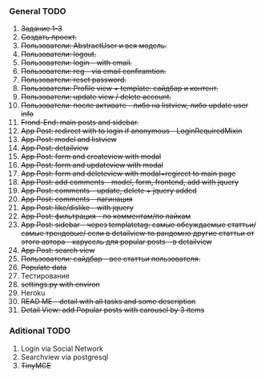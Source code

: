 ### General TODO
1.  ~~Задание 1-3~~
2.  ~~Создать проект.~~
3.  ~~Пользователи: AbstractUser и вся модель.~~
4.  ~~Пользователи: logout.~~
5.  ~~Пользователи: login - with email.~~
6.  ~~Пользователи: reg - via email confiramtion.~~
7.  ~~Пользователи: reset password.~~
8.  ~~Пользователи: Profile view + template: сайдбар и контент.~~
9.  ~~Пользователи: update view / delete account.~~
10. ~~Пользователи: после активате - либо на listview, либо update user info~~
11. ~~Frond-End: main posts and sidebar.~~
12. ~~App Post: redirect with to login if anonymous - LoginRequiredMixin~~
13. ~~App Post: model and listview~~
14. ~~App Post: detailview~~
15. ~~App Post: form and createview with modal~~
16. ~~App Post: form and updateview with modal~~
17. ~~App Post: form and deleteview with modal+regirect to main page~~
18. ~~App Post: add comments - model, form, frontend, add with jquery~~
19. ~~App Post: comments - update, delete + jquery added~~
20. ~~App Post: comments - пагинация~~
21. ~~App Post: like/dislike - with jquery~~
22. ~~App Post: фильтрация - по комментам/по лайкам~~
23. ~~App Post: sidebar - через templatetag: самые обсуждаемые статтьи/ самые трендовые/ если в detailview то рандомно другие статтьи от этого автора - карусель для popular posts - в detailview~~ 
24. ~~App Post: search view~~
25. ~~Пользователи: сайдбар - все статтьи пользователя.~~
26. ~~Populate data~~
27. Тестирование
28. ~~settings.py with environ~~
29. Heroku
30. ~~READ ME - detail with all tasks and some description~~
31. ~~Detail View: add Popular posts with carousel by 3 items~~

### Aditional TODO
1.  Login via Social Network
2.  Searchview via postgresql
3.  ~~TinyMCE~~ 